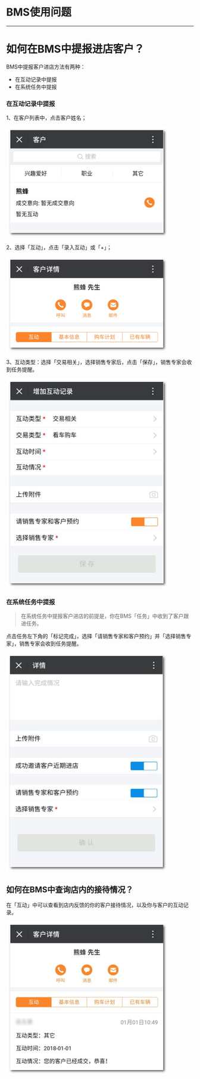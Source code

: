 # BMS使用问题

---

<extoc></extoc>

# 如何在BMS中提报进店客户？

BMS中提报客户进店方法有两种：

* 在互动记录中提报
* 在系统任务中提报

### 在互动记录中提报

1、在客户列表中，点击客户姓名；

![](/assets/客户-客户列表.png)

2、选择「互动」，点击「录入互动」或「+」；

![](/assets/客户-互动.png)

3、互动类型：选择「交易相关」，选择销售专家后，点击「保存」，销售专家会收到任务提醒。

![](/assets/客户-增加互动记录.png)

### 在系统任务中提报

> 在系统任务中提报客户进店的前提是，你在BMS「任务」中收到了客户跟进任务。

点击任务左下角的「标记完成」，选择「请销售专家和客户预约」并「选择销售专家」，销售专家会收到任务提醒。

![](/assets/任务-标记完成.png)

## 如何在BMS中查询店内的接待情况？

在「互动」中可以查看到店内反馈的你的客户接待情况，以及你与客户的互动记录。

![](/assets/客户-互动详情.png)


